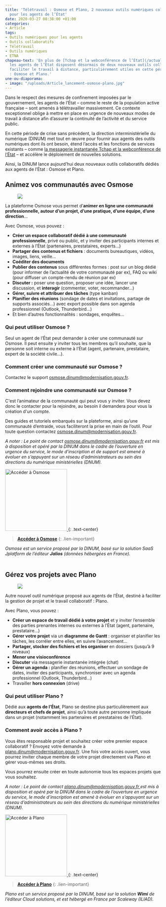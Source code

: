 ```yaml
---
title: 'Télétravail : Osmose et Plano, 2 nouveaux outils numériques collaboratifs
  pour les agents de l’État'
date: 2020-03-27 08:38:00 +01:00
categories:
- Article
tags:
- Outils numériques pour les agents
- Outils collaboratifs
- Télétravail
- Outils numériques
- ETNA
chapeau-text: 'En plus de [Tchap et la webconférence de l’État](/actualites/coronavirus-teletravail-2-outils-pour-faciliter-la-collaboration-a-distance-des-agents-publics/),
  les agents de l’État disposent désormais de deux nouveaux outils collaboratifs pour
  faciliter le travail à distance, particulièrement utiles en cette période de crise
  : Osmose et Plano.'
une-ou-diaporama:
- image: "/uploads/Article_lancement-osmose-plano.jpg"
---
```


Dans le respect des mesures de confinement imposées par le gouvernement, les agents de l’État – comme le reste de la population active française – sont amenés à télétravailler massivement. Ce contexte exceptionnel oblige à mettre en place en urgence de nouveaux modes de travail à distance afin d’assurer la continuité de l’activité et du service public.

En cette période de crise sans précédent, la direction interministérielle du numérique (DINUM) met tout en œuvre pour fournir aux agents des outils numériques dont ils ont besoin, étend l’accès et les fonctions de services existants – comme [la messagerie instantanée Tchap et la webconférence de l’État](/actualites/coronavirus-teletravail-2-outils-pour-faciliter-la-collaboration-a-distance-des-agents-publics/) – et accélère le déploiement de nouvelles solutions.

Ainsi, la DINUM lance aujourd’hui deux nouveaux outils collaboratifs dédiés aux agents de l’État : Osmose et Plano.
<br>


## Animez vos communautés avec Osmose
<figure class='image-center' style='width: 100%;'>
  <img src="/uploads/bandeau-osmose.png" />
</figure>

La plateforme Osmose vous permet d’**animer en ligne une communauté professionnelle, autour d’un projet, d’une pratique, d’une équipe, d’une direction**…  
 
Avec Osmose, vous pouvez :
* **Créer un espace collaboratif dédié à une communauté professionnelle**, privé ou public, et y inviter des participants internes et externes à l’État (partenaires, prestataires, experts…)
* **Partager des contenus et fichiers** : documents bureautiques, vidéos, images, liens, veille…
* **Coéditer des documents**
* **Publier des contenus** sous différentes formes : post sur un blog dédié (pour informer de l’actualité de votre communauté par ex), FAQ ou wiki (pour diffuser un compte-rendu de réunion par ex)
* **Discuter :** poser une question, proposer une idée, lancer une discussion, et **interagir** (commenter, voter, recommander...)
* **Gérer, suivre et attribuer des tâches** (type kanban)
* **Planifier des réunions** (sondage de dates et invitations, partage de supports associés…) avec export possible dans son agenda professionnel (Outlook, Thunderbird…)
* Et bien d’autres fonctionnalités : sondages, enquêtes…
 
 
### Qui peut utiliser Osmose ?
Seul un agent de l’État peut demander à créer une communauté sur Osmose. Il peut ensuite y inviter tous les membres qu’il souhaite, que la personne soit interne ou externe à l’État (agent, partenaire, prestataire, expert de la société civile…).


### Comment créer une communauté sur Osmose ?
Contactez le support [osmose.dinum@modernisation.gouv.fr](mailto:osmose.dinum@modernisation.gouv.fr).
	
### Comment rejoindre une communauté sur Osmose ?
C'est l’animateur de la communauté qui peut vous y inviter. Vous devez donc le contacter pour la rejoindre, au besoin il demandera pour vous la création d'un compte.

Des guides et tutoriels embarqués sur la plateforme, ainsi qu’une communauté d’entraide, vous faciliteront la prise en main de l’outil. Pour toute question contactez [osmose.dinum@modernisation.gouv.fr](mailto:osmose.dinum@modernisation.gouv.fr).

*A noter : Le point de contact [osmose.dinum@modernisation.gouv.fr](mailto:osmose.dinum@modernisation.gouv.fr) est mis à disposition et opéré par la DINUM dans le cadre de l’ouverture en urgence du service, le mode d’inscription et de support est amené à évoluer en s’appuyant sur un réseau d’administrateurs au sein des directions du numérique ministérielles (DNUM).*

<a href="https://osmose.numerique.gouv.fr/"><img src="/uploads/capture-osmose300contour.png" width="200" alt="Accéder à Osmose"/>
</a>
{: .text-center}
> [**Accéder à Osmose**](https://osmose.numerique.gouv.fr/)
{: .lien-important}

*Osmose est un service proposé par la DINUM, basé sur la solution SaaS Jplatform de l’éditeur **Jalios** (données hébergées en France).*
<br>
<br>


## Gérez vos projets avec Plano
<figure class='image-center' style='width: 100%;'>
  <img src="/uploads/Plano_1122x356.png" />
</figure>

Autre nouvel outil numérique proposé aux agents de l’État, destiné à faciliter la gestion de projet et le travail collaboratif : Plano. 
 
Avec Plano, vous pouvez :
* **Créer un espace de travail dédié à votre projet** et y inviter l’ensemble des parties prenantes internes ou externes à l’État (agent, partenaire, prestataire…)
* **Gérer votre projet** via un **diagramme de Gantt** : organiser et planifier les tâches, les corréler entre elles, en suivre l’avancement…
* **Partager, stocker des fichiers et les organiser** en dossiers (jusqu’à 9 niveaux)
* **Mener une visioconférence** 
* **Discuter** via messagerie instantanée intégrée (chat)
* **Gérer un agenda :** planifier des réunions, effectuer un sondage de dates, inviter des participants, synchroniser avec un agenda professionnel (Outlook, Thunderbird…)
* Travailler **hors connexion** (drive)
 

### Qui peut utiliser Plano ?
Dédié aux **agents de l’État**, Plano se destine plus particulièrement aux **directeurs et chefs de projet**, ainsi qu’à toute autre personne impliquée dans un projet (notamment les partenaires et prestataires de l’État).
 
### Comment avoir accès à Plano ?
Vous êtes responsable projet et souhaitez créer votre premier espace collaboratif ? Envoyez votre demande à [plano.dinum@modernisation.gouv.fr](mailto:plano.dinum@modernisation.gouv.fr). 
Une fois votre accès ouvert, vous pourrez inviter chaque membre de votre projet directement via Plano et gérer vous-mêmes ses droits.

Vous pourrez ensuite créer en toute autonomie tous les espaces projets que vous souhaitez.

*A noter : Le point de contact [plano.dinum@modernisation.gouv.fr ](mailto:plano.dinum@modernisation.gouv.fr) est mis à disposition et opéré par la DINUM dans le cadre de l’ouverture en urgence du service, le mode d’inscription est amené à évoluer en s’appuyant sur un réseau d’administrateurs au sein des directions du numérique ministérielles (DNUM).*

<a href="https://plano.numerique.gouv.fr/"><img src="/uploads/capture-plano-300contour.png" width="200" alt="Accéder à Plano"/>
</a>
{: .text-center}
> [**Accéder à Plano**](https://plano.numerique.gouv.fr/)
{: .lien-important}

*Plano est un service proposé par la DINUM, basé sur la solution **Wimi** de l’éditeur Cloud solutions, et est hébergé en France par Scaleway (ILIAD).*